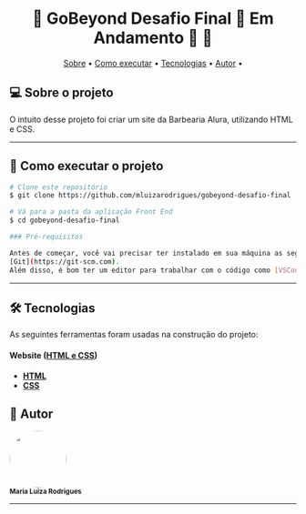 <h1 align="center"> 
	🚧  GoBeyond Desafio Final 🚀 Em Andamento 🚀 🚧
</h1>

<p align="center">
 <a href="#-sobre-o-projeto">Sobre</a> •
 <a href="#-como-executar-o-projeto">Como executar</a> • 
 <a href="#-tecnologias">Tecnologias</a> • 
 <a href="#-autor">Autor</a> • 
</p>


## 💻 Sobre o projeto

O intuito desse projeto foi criar um site da Barbearia Alura, utilizando HTML e CSS.

---

## 🚀 Como executar o projeto

```bash
# Clone este repositório
$ git clone https://github.com/mluizarodrigues/gobeyond-desafio-final

# Vá para a pasta da aplicação Front End
$ cd gobeyond-desafio-final

### Pré-requisitos

Antes de começar, você vai precisar ter instalado em sua máquina as seguintes ferramentas:
[Git](https://git-scm.com). 
Além disso, é bom ter um editor para trabalhar com o código como [VSCode](https://code.visualstudio.com/)

```

---

## 🛠 Tecnologias

As seguintes ferramentas foram usadas na construção do projeto:

#### **Website**  ([HTML e CSS](https://developer.mozilla.org/en-US/docs/Web))

-   **[HTML](https://developer.mozilla.org/en-US/docs/Web/HTML)**
-   **[CSS](https://developer.mozilla.org/en-US/docs/Web/CSS)**

## 🦸 Autor

 <img style="border-radius: 50%;" src="https://avatars.githubusercontent.com/u/86676797?v=4" width="100px;" alt=""/>
 <br />
 <sub><b>Maria Luiza Rodrigues</b></sub></a>

---